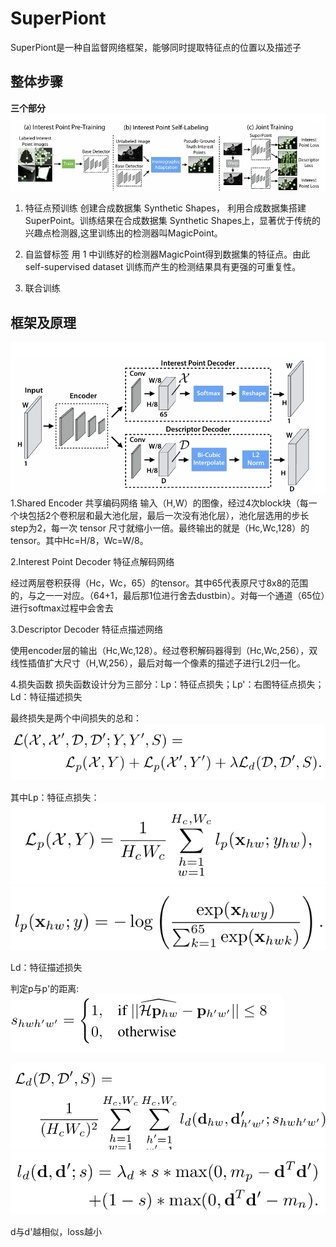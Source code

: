 
# SuperPiont

SuperPiont是一种自监督网络框架，能够同时提取特征点的位置以及描述子

## 整体步骤

**三个部分**
![image](https://github.com/ZYJ-Group/paper/blob/main/WYJ/img/11.27(1).jpg)
1. 特征点预训练
   创建合成数据集 Synthetic Shapes， 利用合成数据集搭建SuperPoint。训练结果在合成数据集 Synthetic Shapes上，显著优于传统的兴趣点检测器,这里训练出的检测器叫MagicPoint。
2. 自监督标签
   用 1 中训练好的检测器MagicPoint得到数据集的特征点。由此 self-supervised dataset 训练而产生的检测结果具有更强的可重复性。
    
    
3. 联合训练


## 框架及原理

![image](https://github.com/ZYJ-Group/paper/blob/main/WYJ/img/11.27(2).png)
1.Shared Encoder 共享编码网络
输入（H,W）的图像，经过4次block块（每一个块包括2个卷积层和最大池化层，最后一次没有池化层），池化层选用的步长step为2，每一次 tensor 尺寸就缩小一倍。最终输出的就是（Hc,Wc,128）的 tensor。其中Hc=H/8，Wc=W/8。

2.Interest Point Decoder 特征点解码网络

经过两层卷积获得（Hc，Wc，65）的tensor。其中65代表原尺寸8x8的范围的，与之一一对应。（64+1，最后那1位进行舍去dustbin）。对每一个通道（65位）进行softmax过程中会舍去

3.Descriptor Decoder 特征点描述网络

使用encoder层的输出（Hc,Wc,128）。经过卷积解码器得到（Hc,Wc,256），双线性插值扩大尺寸（H,W,256），最后对每一个像素的描述子进行L2归一化。

4.损失函数
损失函数设计分为三部分：Lp：特征点损失；Lp'：右图特征点损失；Ld：特征描述损失

最终损失是两个中间损失的总和：
![image](https://github.com/ZYJ-Group/paper/blob/main/WYJ/img/f1.png)

其中Lp：特征点损失：
![image](https://github.com/ZYJ-Group/paper/blob/main/WYJ/img/f2.png)
![image](https://github.com/ZYJ-Group/paper/blob/main/WYJ/img/f3.png)

Ld：特征描述损失

判定p与p'的距离:
![image](https://github.com/ZYJ-Group/paper/blob/main/WYJ/img/f4.png)

![image](https://github.com/ZYJ-Group/paper/blob/main/WYJ/img/f5.png)
![image](https://github.com/ZYJ-Group/paper/blob/main/WYJ/img/f6.png)

d与d'越相似，loss越小
